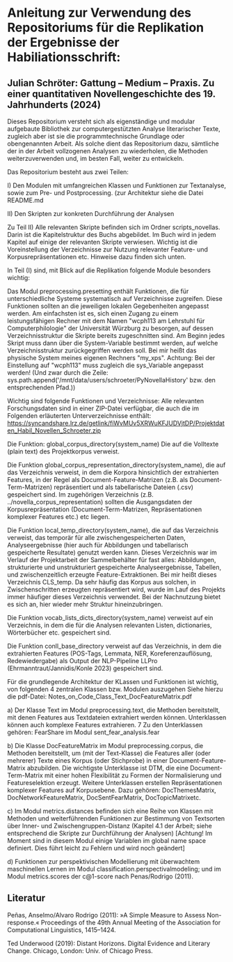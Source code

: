 # Anleitung zur Verwendung des Repositoriums für die Replikation der Ergebnisse der Habiliationsschrift:
## Julian Schröter: Gattung – Medium – Praxis. Zu einer quantitativen Novellengeschichte des 19. Jahrhunderts (2024)

Dieses Repositorium versteht sich als eigenständige und modular aufgebaute Bibliothek zur computergestützten Analyse literarischer Texte, zugleich aber ist sie die programmtechnische Grundlage oder obengenannten Arbeit. 
Als solche dient das Repositorium dazu, sämtliche der in der Arbeit vollzogenen Analysen zu wiederholen, die Methoden weiterzuverwenden und, im besten Fall, weiter zu entwickeln.

Das Repositorium besteht aus zwei Teilen:

I) Den Modulen mit umfangreichen Klassen und Funktionen zur Textanalyse, sowie zum Pre- und Postprocessing. (zur Architektur siehe die Datei README.md

II) Den Skripten zur konkreten Durchführung der Analysen

Zu Teil II) Alle relevanten Skripte befinden sich im Ordner scripts_novellas. Darin ist die Kapitelstruktur des Buchs abgebildet. Im Buch wird in jedem Kapitel auf einige der relevanten Skripte verwiesen. Wichtig ist die Voreinstellung der Verzeichnisse zur Nutzung 
relevanter Feature- und Korpusrepräsentationen etc. Hinweise dazu finden sich unten.

In Teil (I) sind, mit Blick auf die Replikation folgende Module besonders wichtig:

Das Modul preprocessing.presetting enthält Funktionen, die für unterschiedliche Systeme systematisch auf Verzeichnisse zugreifen. Diese Funktionen sollten an die jeweiligen lokalen Gegebenheiten angepasst werden. 
Am einfachsten ist es, sich einen Zugang zu einem leistungsfähigen Rechner mit dem Namen "wcph113 am Lehrstuhl für Computerphilologie" der Universität Würzburg zu besorgen, auf dessen Verzeichnisstruktur die Skripte bereits zugeschnitten sind.
Am Beginn jedes Skript muss dann über die System-Variable bestimmt werden, auf welche Verzeichnisstruktur zurückgegriffen werden soll. Bei mir heißt das physische System meines eigenen Rechners "my_xps".
Achtung: Bei der Einstellung auf "wcph113" muss zugleich die sys_Variable angepasst werden! (Und zwar durch die Zeile: sys.path.append('/mnt/data/users/schroeter/PyNovellaHistory' bzw. den entsprechenden Pfad.))

Wichtig sind folgende Funktionen und Verzeichnisse:
Alle relevanten Forschungsdaten sind in einer ZIP-Datei verfügbar, die auch die im Folgenden erläuterten Unterverzeichnisse enthält:
https://syncandshare.lrz.de/getlink/fiWvMUv5XRWuKFJUDVjtDP/Projektdaten_Habil_Novellen_Schroeter.zip

Die Funktion: global_corpus_directory(system_name) Die auf die Volltexte (plain text) des Projektkorpus verweist.

Die Funktion global_corpus_representation_directory(system_name), die auf das Verzeichnis verweist, in dem die Korpora hinsichtlich der extrahierten Features, in der Regel als Document-Feature-Matrizen (z.B. als Document-Term-Matrizen) repräsentiert und als tabellarische Dateien (.csv) gespeichert sind.
Im zugehörigen Verzeichnis (z.B. ../novella_corpus_representation) sollten die Ausgangsdaten der Korpusrepräsentation (Document-Term-Matrizen, Repräsentationen komplexer Features etc.) etc liegen.  
 
Die Funktion local_temp_directory(system_name), die auf das Verzeichnis verweist, das temporär für alle zwischengespeicherten Daten, Analyseergebnisse (hier auch für Abbildungen und tabellarisch gespeicherte Resultate) genutzt werden kann. 
Dieses Verzeichnis war im Verlauf der Projektarbeit der Sammelbehälter für fast alles: Abbildungen, strukturierte und unstrukturiert gespeicherte Analyseergebnisse, Tabellen, und zwischenzeitlich erzeugte Feature-Extraktionen. 
Bei mir heißt dieses Verzeichnis CLS_temp. Da sehr häufig das Korpus aus solchen, in Zwischenschritten erzeugten repräsentiert wird, 
wurde im Lauf des Projekts immer häufiger dieses Verzeichnis verwendet. Bei der Nachnutzung bietet es sich an, hier wieder mehr Struktur hineinzubringen.

Die Funktion vocab_lists_dicts_directory(system_name) verweist auf ein Verzeichnis, in dem die für die Analysen  relevanten Listen, dictionaries, Wörterbücher etc. gespeichert sind.

Die Funktion conll_base_directory verweist auf das Verzeichnis, in dem die extrahierten Features (POS-Tags, Lemmata, NER, Koreferenzauflösung, Redewiedergabe) als Output der NLP-Pipeline LLPro (Ehrmanntraut/Jannidis/Konle 2023) gespeichert sind.

Für die grundlegende Architektur der KLassen und Funktionen ist wichtig, von folgenden 4 zentralen Klassen bzw. Modulen auszugehen
Siehe hierzu die pdf-Datei: Notes_on_Code_Class_Text_DocFeatureMatrix.pdf

a) Der Klasse Text im Modul preprocessing.text, die Methoden bereitstellt, mit denen Features aus Textdateien extrahiert werden können. Unterklassen können auch komplexe Features extrahieren. 7
Zu den Unterklassen gehören: FearShare im Modul sent_fear_analysis.fear

b) Die Klasse DocFeatureMatrix im Modul preprocessing.corpus, die Methoden bereitstellt, um (mit der Text-Klasse) die Features aller (oder mehrerer) Texte  eines Korpus (oder Stichprobe) in einer Document-Feature-Matrix abzubilden. Die wichtigste Unterklasse ist DTM, die eine Document-Term-Matrix mit einer hohen Flexibilität zu Formen der Normalisierung und Featureselektion erzeugt. 
Weitere Unterklassen erstellen Repräsentationen komplexer Features auf Korpusebene. Dazu gehören: DocThemesMatrix, DocNetworkFeatureMatrix, DocSentFearMatrix, DocTopicMatrixetc.

c) Im Modul metrics.distances befinden sich eine Reihe von Klassen mit Methoden und weiterführenden Funktionen zur Bestimmung von Textsorten über Inner- und Zwischengruppen-Distanz (Kapitel 4.1 der Arbeit; siehe entsprechend die Skripte zur Durchführung der Analysen) 
[Achtung! Im Moment sind in diesem Modul einige Variablen im global name space definiert. Dies führt leicht zu Fehlern und wird noch geändert]

d) Funktionen zur perspektivischen Modellierung mit überwachtem maschinellen Lernen im Modul classification.perspectivalmodeling; und im Modul metrics.scores der c@1-score nach Penas/Rodrigo (2011).



## Literatur

Peñas, Anselmo/Alvaro Rodrigo (2011): »A Simple Measure to Assess Non-response.« Proceedings of the 49th Annual Meeting of the Association for Computational Linguistics, 1415–1424.

Ted Underwood (2019): Distant Horizons. Digital Evidence and Literary Change. Chicago, London: Univ. of Chicago Press.

